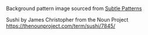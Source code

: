 Background pattern image sourced from [Subtle Patterns](https://www.toptal.com/designers/subtlepatterns/)

Sushi by James Christopher from the Noun Project
https://thenounproject.com/term/sushi/7845/
